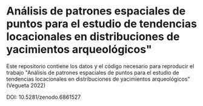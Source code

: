 # Análisis de patrones espaciales de puntos para el estudio de tendencias locacionales en distribuciones de yacimientos arqueológicos"

Este repositorio contiene los datos y el código necesario para reproducir el trabajo "Análisis de patrones espaciales de puntos para el estudio de tendencias locacionales en distribuciones de yacimientos arqueológicos" (Vegueta 2022)

DOI: 10.5281/zenodo.6861527
